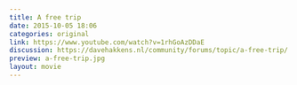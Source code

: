 ```yaml
---
title: A free trip
date: 2015-10-05 18:06
categories: original
link: https://www.youtube.com/watch?v=1rhGoAzDDaE
discussion: https://davehakkens.nl/community/forums/topic/a-free-trip/
preview: a-free-trip.jpg
layout: movie
---
```

